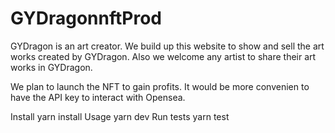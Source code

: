 # GYDragonnftProd
GYDragon is an art creator. We build up this website to show and sell the art works created by GYDragon. Also we welcome any artist to share their art works in GYDragon. 

We plan to launch the NFT to gain profits. It would be more convenien to have the API key to interact with Opensea.


Install
yarn install
Usage
yarn dev
Run tests
yarn test
